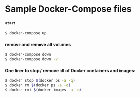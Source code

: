 # Sample Docker-Compose files

#### start

```zsh
$ docker-compose up
```


#### remove and remove all volumes

```zsh
$ docker-compose down
$ docker-compose down -v
```

#### One liner to stop / remove all of Docker containers and images:
```zsh
$ docker stop $(docker ps -a -q)
$ docker rm $(docker ps -a -q)
$ docker rmi $(docker images -a -q)
```